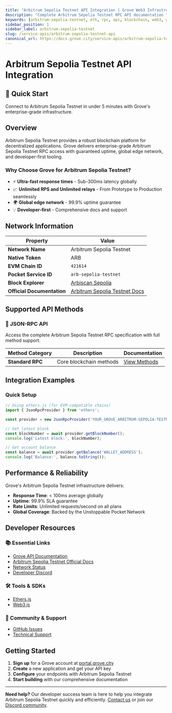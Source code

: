 ```yaml
---
title: "Arbitrum Sepolia Testnet API Integration | Grove Web3 Infrastructure"
description: "Complete Arbitrum Sepolia Testnet RPC API documentation for developers. Fast, reliable Arbitrum Sepolia Testnet blockchain access with Grove's enterprise infrastructure. Get started in minutes."
keywords: [arbitrum-sepolia-testnet, eth, rpc, api, blockchain, web3, grove, infrastructure, developers, integration]
sidebar_position: 1
sidebar_label: arbitrum-sepolia-testnet
slug: /service-apis/arbitrum-sepolia-testnet-api
canonical_url: https://docs.grove.city/service-apis/arbitrum-sepolia-testnet-api
---
```


# Arbitrum Sepolia Testnet API Integration

<div style={{background: "linear-gradient(135deg, #28a2ce 0%, #1e3a8a 100%)", color: "white", padding: "1.5rem", borderRadius: "8px", margin: "1rem 0"}}>
  <h2 style={{color: "white", marginTop: 0}}>🚀 Quick Start</h2>
  <p style={{marginBottom: 0, fontSize: "1.1rem"}}>Connect to Arbitrum Sepolia Testnet in under 5 minutes with Grove's enterprise-grade infrastructure.</p>
</div>

## Overview

Arbitrum Sepolia Testnet provides a robust blockchain platform for decentralized applications. Grove delivers enterprise-grade Arbitrum Sepolia Testnet RPC access with guaranteed uptime, global edge network, and developer-first tooling.

### Why Choose Grove for Arbitrum Sepolia Testnet?

- ⚡ **Ultra-fast response times** - Sub-300ms latency globally
- 📈 **Unlimited RPS and Unlimited relays** - From Prototype to Production seamlessly
- 🌍 **Global edge network** - 99.9% uptime guarantee
- 💡 **Developer-first** - Comprehensive docs and support

## Network Information

| Property | Value |
|----------|-------|
| **Network Name** | Arbitrum Sepolia Testnet |
| **Native Token** | ARB |
| **EVM Chain ID** | `421614` |
| **Pocket Service ID** | `arb-sepolia-testnet` |
| **Block Explorer** | [Arbiscan Sepolia](https://sepolia.arbiscan.io) |
| **Official Documentation** | [Arbitrum Sepolia Testnet Docs](https://docs.arbitrum.io/) |

## Supported API Methods

### 🔌 JSON-RPC API
Access the complete Arbitrum Sepolia Testnet RPC specification with full method support.

| Method Category | Description | Documentation |
|-----------------|-------------|---------------|
| **Standard RPC** | Core blockchain methods | [View Methods](../grove-api/api-definition/definition#json-rpc-supported-methods) |

## Integration Examples

### Quick Setup

```javascript
// Using ethers.js (for EVM-compatible chains)
import { JsonRpcProvider } from 'ethers';

const provider = new JsonRpcProvider('YOUR_GROVE_ARBITRUM-SEPOLIA-TESTNET_ENDPOINT');

// Get latest block
const blockNumber = await provider.getBlockNumber();
console.log('Latest block:', blockNumber);

// Get account balance
const balance = await provider.getBalance('WALLET_ADDRESS');
console.log('Balance:', balance.toString());
```

## Performance & Reliability

Grove's Arbitrum Sepolia Testnet infrastructure delivers:

- **Response Time**: < 100ms average globally
- **Uptime**: 99.9% SLA guarantee  
- **Rate Limits**: Unlimited requests/second on all plans
- **Global Coverage**: Backed by the Unstoppable Pocket Network

## Developer Resources

### 📚 Essential Links
- [Grove API Documentation](../grove-api/overview/grove-api)
- [Arbitrum Sepolia Testnet Official Docs](https://docs.arbitrum.io/)
- [Network Status](https://status.grove.city)
- [Developer Discord](https://discord.gg/build-with-grove)

### 🛠️ Tools & SDKs
- [Ethers.js](https://docs.ethers.io/)
- [Web3.js](https://web3js.readthedocs.io/)

### 💬 Community & Support
- [GitHub Issues](https://github.com/buildwithgrove/path)  
- [Technical Support](https://discord.com/channels/824324475256438814/1150805396085293106)

## Getting Started

1. **Sign up** for a Grove account at [portal.grove.city](https://portal.grove.city)
2. **Create** a new application and get your API key
3. **Configure** your endpoints with Arbitrum Sepolia Testnet
4. **Start building** with our comprehensive documentation

---

<div style={{background: "#f8f9fa", padding: "1rem", borderLeft: "4px solid #007bff", margin: "1rem 0"}}>
  <strong>Need help?</strong> Our developer success team is here to help you integrate Arbitrum Sepolia Testnet quickly and efficiently. <a href="mailto:portal@grove.city">Contact us</a> or join our <a href="https://discord.gg/build-with-grove">Discord community</a>.
</div>
